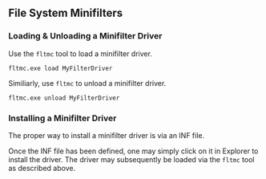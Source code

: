 ## File System Minifilters

### Loading & Unloading a Minifilter Driver

Use the `fltmc` tool to load a minifilter driver. 

```
fltmc.exe load MyFilterDriver
```

Similiarly, use `fltmc` to unload a minifilter driver.

```
fltmc.exe unload MyFilterDriver
```

### Installing a Minifilter Driver

The proper way to install a minifilter driver is via an INF file.

Once the INF file has been defined, one may simply click on it in Explorer to install the driver. The driver may subsequently be loaded via the `fltmc` tool as described above.